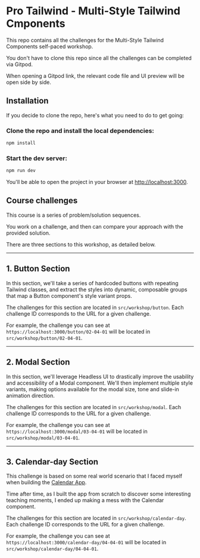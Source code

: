 # Pro Tailwind - Multi-Style Tailwind Cmponents

This repo contains all the challenges for the Multi-Style Tailwind Components self-paced workshop.

You don't have to clone this repo since all the challenges can be completed via Gitpod.

When opening a Gitpod link, the relevant code file and UI preview will be open side by side.

## Installation

If you decide to clone the repo, here's what you need to do to get going:

### Clone the repo and install the local dependencies:

```sh
npm install
```

### Start the dev server:

```sh
npm run dev
```

You'll be able to open the project in your browser at [http://localhost:3000](http://localhost:3000).

## Course challenges

This course is a series of problem/solution sequences.

You work on a challenge, and then can compare your approach with the provided solution.

There are three sections to this workshop, as detailed below.

---

## 1. Button Section

In this section, we'll take a series of hardcoded buttons with repeating Tailwind classes, and extract the styles into dynamic, composable groups that map a Button component's style variant props.

The challenges for this section are located in `src/workshop/button`. Each challenge ID corresponds to the URL for a given challenge.

For example, the challenge you can see at `https://localhost:3000/button/02-04-01` will be located in `src/workshop/button/02-04-01`.

---

## 2. Modal Section

In this section, we'll leverage Headless UI to drastically improve the usability and accessibility of a Modal component. We'll then implement multiple style variants, making options available for the modal size, tone and slide-in animation direction.

The challenges for this section are located in `src/workshop/modal`. Each challenge ID corresponds to the URL for a given challenge.

For example, the challenge you can see at `https://localhost:3000/modal/03-04-01` will be located in `src/workshop/modal/03-04-01`.

---

## 3. Calendar-day Section

This challenge is based on some real world scenario that I faced myself when building the [Calendar App](https://calendar-app.protailwind.com).

Time after time, as I built the app from scratch to discover some interesting teaching moments, I ended up making a mess with the Calendar component.

The challenges for this section are located in `src/workshop/calendar-day`. Each challenge ID corresponds to the URL for a given challenge.

For example, the challenge you can see at `https://localhost:3000/calendar-day/04-04-01` will be located in `src/workshop/calendar-day/04-04-01`.
